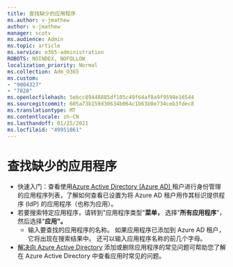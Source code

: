 ```yaml
---
title: 查找缺少的应用程序
ms.author: v-jmathew
author: v-jmathew
manager: scotv
ms.audience: Admin
ms.topic: article
ms.service: o365-administration
ROBOTS: NOINDEX, NOFOLLOW
localization_priority: Normal
ms.collection: Adm_O365
ms.custom:
- "9004327"
- "7828"
ms.openlocfilehash: 5ebcc89448885df105c49f64af8a9f9598e16544
ms.sourcegitcommit: 605a73b159d30634b064c1b63b0e734ceb3fdec8
ms.translationtype: MT
ms.contentlocale: zh-CN
ms.lasthandoff: 01/25/2021
ms.locfileid: "49951861"
---
```

# <a name="find-missing-applications"></a>查找缺少的应用程序

- 快速入门：查看使用[Azure Active Directory (Azure AD) ](https://docs.microsoft.com/azure/active-directory/manage-apps/view-applications-portal)租户进行身份管理的应用程序列表，了解如何查看已设置为将 Azure AD 租户用作其标识提供程序 (IdP) 的应用程序（也称为应用）。
- 若要搜索特定应用程序，请转到"应用程序类型"**菜单，** 选择"**所有应用程序**"，然后选择"**应用"。**
  - 输入要查找的应用程序的名称。 如果应用程序已添加到 Azure AD 租户，它将出现在搜索结果中。 还可以输入应用程序名称的前几个字母。
- [解决向 Azure Active Directory](https://docs.microsoft.com/azure/active-directory/manage-apps/troubleshoot-adding-apps) 添加或删除应用程序的常见问题可帮助您了解在 Azure Active Directory 中查看应用时常见的问题。
